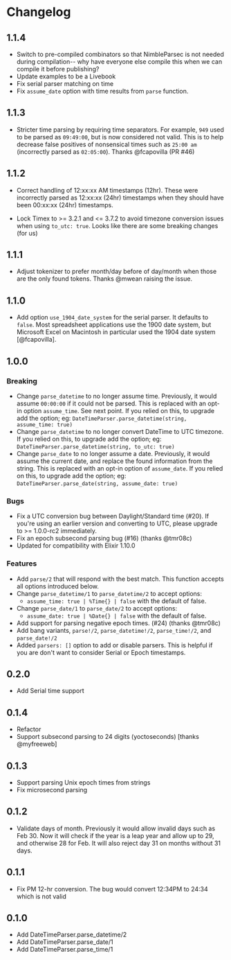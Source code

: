# Changelog

## 1.1.4

- Switch to pre-compiled combinators so that NimbleParsec is not needed during
  compilation-- why have everyone else compile this when we can compile it
  before publishing?
- Update examples to be a Livebook
- Fix serial parser matching on time
- Fix `assume_date` option with time results from `parse` function.

## 1.1.3

- Stricter time parsing by requiring time separators. For example, `949` used to
  be parsed as `09:49:00`, but is now considered not valid. This is to help
  decrease false positives of nonsensical times such as `25:00 am` (incorrectly
  parsed as `02:05:00`). Thanks @fcapovilla (PR #46)

## 1.1.2

- Correct handling of 12:xx:xx AM timestamps (12hr). These were incorrectly
    parsed as 12:xx:xx (24hr) timestamps when they should have been 00:xx:xx
    (24hr) timestamps.

- Lock Timex to >= 3.2.1 and <= 3.7.2 to avoid timezone conversion issues when
  using `to_utc: true`. Looks like there are some breaking changes (for us)

## 1.1.1

- Adjust tokenizer to prefer month/day before of day/month when those are the
    only found tokens. Thanks @mwean raising the issue.

## 1.1.0

- Add option `use_1904_date_system` for the serial parser. It defaults to
    `false`. Most spreadsheet applications use the 1900 date system, but
    Microsoft Excel on Macintosh in particular used the 1904 date system
    [@fcapovilla].

## 1.0.0

### Breaking

- Change `parse_datetime` to no longer assume time. Previously, it
    would assume `00:00:00` if it could not be parsed. This is replaced with an
    opt-in option `assume_time`. See next point. If you relied on this, to
    upgrade add the option; eg: `DateTimeParser.parse_datetime(string,
    assume_time: true)`
- Change `parse_datetime` to no longer convert DateTime to UTC
    timezone. If you relied on this, to upgrade add the option; eg:
    `DateTimeParser.parse_datetime(string, to_utc: true)`
- Change `parse_date` to no longer assume a date. Previously, it
    would assume the current date, and replace the found information from the
    string. This is replaced with an opt-in option of `assume_date`. If you
    relied on this, to upgrade add the option; eg:
    `DateTimeParser.parse_date(string, assume_date: true)`

### Bugs

- Fix a UTC conversion bug between Daylight/Standard time (#20). If you're
    using an earlier version and converting to UTC, please upgrade to >=
    1.0.0-rc2 immediately.
- Fix an epoch subsecond parsing bug (#16) (thanks @tmr08c)
- Updated for compatibility with Elixir 1.10.0

### Features

- Add `parse/2` that will respond with the best match. This function accepts all
    options introduced below.
- Change `parse_datetime/1` to `parse_datetime/2` to accept options:
  - `assume_time: true | %Time{} | false` with the default of false.
- Change `parse_date/1` to `parse_date/2` to accept options:
  - `assume_date: true | %Date{} | false` with the default of false.
- Add support for parsing negative epoch times. (#24) (thanks @tmr08c)
- Add bang variants, `parse!/2`, `parse_datetime!/2`, `parse_time!/2`, and
    `parse_date!/2`
- Added `parsers: []` option to add or disable parsers. This is helpful if you
    are don't want to consider Serial or Epoch timestamps.

## 0.2.0

- Add Serial time support

## 0.1.4

- Refactor
- Support subsecond parsing to 24 digits (yoctoseconds) [thanks @myfreeweb]

## 0.1.3

- Support parsing Unix epoch times from strings
- Fix microsecond parsing

## 0.1.2

- Validate days of month. Previously it would allow invalid days such as Feb 30.
  Now it will check if the year is a leap year and allow up to 29, and otherwise
  28 for Feb. It will also reject day 31 on months without 31 days.

## 0.1.1

- Fix PM 12-hr conversion. The bug would convert 12:34PM to 24:34 which is
  not valid

## 0.1.0

- Add DateTimeParser.parse_datetime/2
- Add DateTimeParser.parse_date/1
- Add DateTimeParser.parse_time/1
